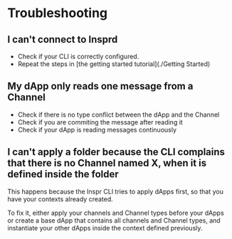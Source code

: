 # Troubleshooting

## I can't connect to Insprd

- Check if your CLI is correctly configured.
- Repeat the steps in [the getting started tutorial](./Getting Started)

## My dApp only reads one message from a Channel

- Check if there is no type conflict between the dApp and the Channel
- Check if you are commiting the message after reading it
- Check if your dApp is reading messages continuously

## I can't apply a folder because the CLI complains that there is no Channel named X, when it is defined inside the folder

This happens because the Inspr CLI tries to apply dApps first, so that you have your contexts already created.

To fix it, either apply your channels and Channel types before your dApps or create a base dApp that contains all channels and Channel types, and instantiate your other dApps inside the context defined previously.
